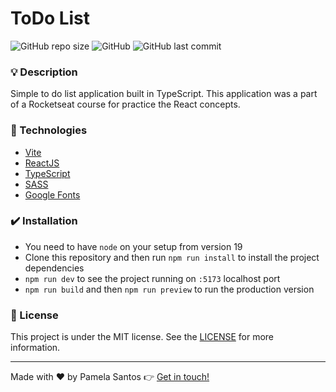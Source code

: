 # ToDo List

![GitHub repo size](https://img.shields.io/github/repo-size/pamelasantoss/ignite-todo-list?style=for-the-badge)
![GitHub](https://img.shields.io/github/license/pamelasantoss/ignite-todo-list?color=%23387fc6&style=for-the-badge)
![GitHub last commit](https://img.shields.io/github/last-commit/pamelasantoss/ignite-todo-list?color=%23387fc6&style=for-the-badge)

### :bulb: Description

Simple to do list application built in TypeScript.
This application was a part of a Rocketseat course for practice the React concepts.

### :rocket: Technologies

- [Vite](https://vitejs.dev/)
- [ReactJS](https://react.dev/learn)
- [TypeScript](https://www.typescriptlang.org/)
- [SASS](https://sass-lang.com/)
- [Google Fonts](https://fonts.google.com/)

### :heavy_check_mark: Installation

- You need to have `node` on your setup from version 19
- Clone this repository and then run `npm run install` to install the project dependencies
- `npm run dev` to see the project running on `:5173` localhost port
- `npm run build` and then `npm run preview` to run the production version

### :memo: License

This project is under the MIT license. See the [LICENSE](https://github.com/pamelasantoss/ignite-todo-list/blob/main/LICENSE.txt) for more information.

---

Made with ❤️ by Pamela Santos :point_right: [Get in touch!](https://pamelasantos.dev.br/)